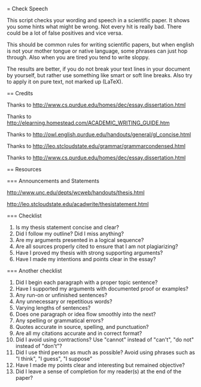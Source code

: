 = Check Speech

This script checks your wording and speech in a scientific paper. 
It shows you some hints what might be wrong. Not every hit is really bad. There could be a lot of false positives and vice versa.

This should be common rules for writing scientific papers, but when english 
is not your mother tongue or native language, some phrases can just hop 
through. Also when you are tired you tend to write sloppy.

The results are better, if you do not break your text lines in your document
by yourself, but rather use something like smart or soft line breaks. Also try 
to apply it on pure text, not marked up (LaTeX).

== Credits

Thanks to <http://www.cs.purdue.edu/homes/dec/essay.dissertation.html>

Thanks to <http://elearning.homestead.com/ACADEMIC_WRITING_GUIDE.htm>

Thanks to <http://owl.english.purdue.edu/handouts/general/gl_concise.html>

Thanks to <http://leo.stcloudstate.edu/grammar/grammarcondensed.html>

Thanks to <http://www.cs.purdue.edu/homes/dec/essay.dissertation.html>


== Resources

=== Announcements and Statements

<http://www.unc.edu/depts/wcweb/handouts/thesis.html>

<http://leo.stcloudstate.edu/acadwrite/thesistatement.html>


=== Checklist

1. Is my thesis statement concise and clear?
2. Did I follow my outline? Did I miss anything?
3. Are my arguments presented in a logical sequence?
4. Are all sources properly cited to ensure that I am not plagiarizing?
5. Have I proved my thesis with strong supporting arguments?
6. Have I made my intentions and points clear in the essay?

=== Another checklist

1. Did I begin each paragraph with a proper topic sentence?
2. Have I supported my arguments with documented proof or examples?
3. Any run-on or unfinished sentences?
4. Any unnecessary or repetitious words?
5. Varying lengths of sentences?
6. Does one paragraph or idea flow smoothly into the next?
7. Any spelling or grammatical errors?
8. Quotes accurate in source, spelling, and punctuation? 
9. Are all my citations accurate and in correct format?
10. Did I avoid using contractions? Use "cannot" instead of "can't", "do not" instead of "don't"?
11. Did I use third person as much as possible? Avoid using phrases such as "I think", "I guess", "I suppose"
12. Have I made my points clear and interesting but remained objective?
13. Did I leave a sense of completion for my reader(s) at the end of the paper?
